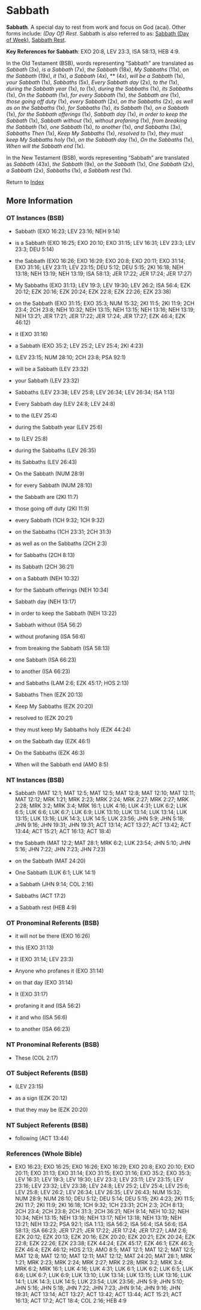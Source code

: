 # Sabbath
**Sabbath**. 
A special day to rest from work and focus on God (acai). 
Other forms include: 
*(Day Of) Rest*. 
Sabbath is also referred to as: 
[Sabbath (Day of Week)](Sabbath.2.md), [Sabbath Rest](SabbathRest.md). 


**Key References for Sabbath**: 
EXO 20:8, LEV 23:3, ISA 58:13, HEB 4:9. 


In the Old Testament (BSB), words representing “Sabbath” are translated as 
*Sabbath* (3x), *is a Sabbath* (7x), *the Sabbath* (18x), *My Sabbaths* (11x), *on the Sabbath* (19x), *it* (1x), *a Sabbath* (4x), ** (4x), *will be a Sabbath* (1x), *your Sabbath* (1x), *Sabbaths* (5x), *Every Sabbath day* (2x), *to the* (1x), *during the Sabbath year* (1x), *to* (1x), *during the Sabbaths* (1x), *its Sabbaths* (1x), *On the Sabbath* (1x), *for every Sabbath* (1x), *the Sabbath are* (1x), *those going off duty* (1x), *every Sabbath* (2x), *on the Sabbaths* (2x), *as well as on the Sabbaths* (1x), *for Sabbaths* (1x), *its Sabbath* (1x), *on a Sabbath* (1x), *for the Sabbath offerings* (1x), *Sabbath day* (1x), *in order to keep the Sabbath* (1x), *Sabbath without* (1x), *without profaning* (1x), *from breaking the Sabbath* (1x), *one Sabbath* (1x), *to another* (1x), *and Sabbaths* (3x), *Sabbaths Then* (1x), *Keep My Sabbaths* (1x), *resolved to* (1x), *they must keep My Sabbaths holy* (1x), *on the Sabbath day* (1x), *On the Sabbaths* (1x), *When will the Sabbath end* (1x). 


In the New Testament (BSB), words representing “Sabbath” are translated as 
*Sabbath* (43x), *the Sabbath* (9x), *on the Sabbath* (1x), *One Sabbath* (2x), *a Sabbath* (2x), *Sabbaths* (1x), *a Sabbath rest* (1x). 


Return to [Index](00-Index.md)

## More Information

### OT Instances (BSB)

* Sabbath (EXO 16:23; LEV 23:16; NEH 9:14)

* is a Sabbath (EXO 16:25; EXO 20:10; EXO 31:15; LEV 16:31; LEV 23:3; LEV 23:3; DEU 5:14)

* the Sabbath (EXO 16:26; EXO 16:29; EXO 20:8; EXO 20:11; EXO 31:14; EXO 31:16; LEV 23:11; LEV 23:15; DEU 5:12; DEU 5:15; 2KI 16:18; NEH 13:18; NEH 13:19; NEH 13:19; ISA 58:13; JER 17:22; JER 17:24; JER 17:27)

* My Sabbaths (EXO 31:13; LEV 19:3; LEV 19:30; LEV 26:2; ISA 56:4; EZK 20:12; EZK 20:16; EZK 20:24; EZK 22:8; EZK 22:26; EZK 23:38)

* on the Sabbath (EXO 31:15; EXO 35:3; NUM 15:32; 2KI 11:5; 2KI 11:9; 2CH 23:4; 2CH 23:8; NEH 10:32; NEH 13:15; NEH 13:15; NEH 13:16; NEH 13:19; NEH 13:21; JER 17:21; JER 17:22; JER 17:24; JER 17:27; EZK 46:4; EZK 46:12)

* it (EXO 31:16)

* a Sabbath (EXO 35:2; LEV 25:2; LEV 25:4; 2KI 4:23)

*  (LEV 23:15; NUM 28:10; 2CH 23:8; PSA 92:1)

* will be a Sabbath (LEV 23:32)

* your Sabbath (LEV 23:32)

* Sabbaths (LEV 23:38; LEV 25:8; LEV 26:34; LEV 26:34; ISA 1:13)

* Every Sabbath day (LEV 24:8; LEV 24:8)

* to the (LEV 25:4)

* during the Sabbath year (LEV 25:6)

* to (LEV 25:8)

* during the Sabbaths (LEV 26:35)

* its Sabbaths (LEV 26:43)

* On the Sabbath (NUM 28:9)

* for every Sabbath (NUM 28:10)

* the Sabbath are (2KI 11:7)

* those going off duty (2KI 11:9)

* every Sabbath (1CH 9:32; 1CH 9:32)

* on the Sabbaths (1CH 23:31; 2CH 31:3)

* as well as on the Sabbaths (2CH 2:3)

* for Sabbaths (2CH 8:13)

* its Sabbath (2CH 36:21)

* on a Sabbath (NEH 10:32)

* for the Sabbath offerings (NEH 10:34)

* Sabbath day (NEH 13:17)

* in order to keep the Sabbath (NEH 13:22)

* Sabbath without (ISA 56:2)

* without profaning (ISA 56:6)

* from breaking the Sabbath (ISA 58:13)

* one Sabbath (ISA 66:23)

* to another (ISA 66:23)

* and Sabbaths (LAM 2:6; EZK 45:17; HOS 2:13)

* Sabbaths Then (EZK 20:13)

* Keep My Sabbaths (EZK 20:20)

* resolved to (EZK 20:21)

* they must keep My Sabbaths holy (EZK 44:24)

* on the Sabbath day (EZK 46:1)

* On the Sabbaths (EZK 46:3)

* When will the Sabbath end (AMO 8:5)



### NT Instances (BSB)

* Sabbath (MAT 12:1; MAT 12:5; MAT 12:5; MAT 12:8; MAT 12:10; MAT 12:11; MAT 12:12; MRK 1:21; MRK 2:23; MRK 2:24; MRK 2:27; MRK 2:27; MRK 2:28; MRK 3:2; MRK 3:4; MRK 16:1; LUK 4:16; LUK 4:31; LUK 6:2; LUK 6:5; LUK 6:6; LUK 6:7; LUK 6:9; LUK 13:10; LUK 13:14; LUK 13:14; LUK 13:15; LUK 13:16; LUK 14:3; LUK 14:5; LUK 23:56; JHN 5:9; JHN 5:18; JHN 9:16; JHN 19:31; JHN 19:31; ACT 13:14; ACT 13:27; ACT 13:42; ACT 13:44; ACT 15:21; ACT 16:13; ACT 18:4)

* the Sabbath (MAT 12:2; MAT 28:1; MRK 6:2; LUK 23:54; JHN 5:10; JHN 5:16; JHN 7:22; JHN 7:23; JHN 7:23)

* on the Sabbath (MAT 24:20)

* One Sabbath (LUK 6:1; LUK 14:1)

* a Sabbath (JHN 9:14; COL 2:16)

* Sabbaths (ACT 17:2)

* a Sabbath rest (HEB 4:9)



### OT Pronominal Referents (BSB)

* it will not be there (EXO 16:26)

* this (EXO 31:13)

* it (EXO 31:14; LEV 23:3)

* Anyone who profanes it (EXO 31:14)

* on that day (EXO 31:14)

* It (EXO 31:17)

* profaning it and (ISA 56:2)

* it and who (ISA 56:6)

* to another (ISA 66:23)



### NT Pronominal Referents (BSB)

* These (COL 2:17)



### OT Subject Referents (BSB)

*  (LEV 23:15)

* as a sign (EZK 20:12)

* that they may be (EZK 20:20)



### NT Subject Referents (BSB)

* following (ACT 13:44)



### References (Whole Bible)

* EXO 16:23; EXO 16:25; EXO 16:26; EXO 16:29; EXO 20:8; EXO 20:10; EXO 20:11; EXO 31:13; EXO 31:14; EXO 31:15; EXO 31:16; EXO 35:2; EXO 35:3; LEV 16:31; LEV 19:3; LEV 19:30; LEV 23:3; LEV 23:11; LEV 23:15; LEV 23:16; LEV 23:32; LEV 23:38; LEV 24:8; LEV 25:2; LEV 25:4; LEV 25:6; LEV 25:8; LEV 26:2; LEV 26:34; LEV 26:35; LEV 26:43; NUM 15:32; NUM 28:9; NUM 28:10; DEU 5:12; DEU 5:14; DEU 5:15; 2KI 4:23; 2KI 11:5; 2KI 11:7; 2KI 11:9; 2KI 16:18; 1CH 9:32; 1CH 23:31; 2CH 2:3; 2CH 8:13; 2CH 23:4; 2CH 23:8; 2CH 31:3; 2CH 36:21; NEH 9:14; NEH 10:32; NEH 10:34; NEH 13:15; NEH 13:16; NEH 13:17; NEH 13:18; NEH 13:19; NEH 13:21; NEH 13:22; PSA 92:1; ISA 1:13; ISA 56:2; ISA 56:4; ISA 56:6; ISA 58:13; ISA 66:23; JER 17:21; JER 17:22; JER 17:24; JER 17:27; LAM 2:6; EZK 20:12; EZK 20:13; EZK 20:16; EZK 20:20; EZK 20:21; EZK 20:24; EZK 22:8; EZK 22:26; EZK 23:38; EZK 44:24; EZK 45:17; EZK 46:1; EZK 46:3; EZK 46:4; EZK 46:12; HOS 2:13; AMO 8:5; MAT 12:1; MAT 12:2; MAT 12:5; MAT 12:8; MAT 12:10; MAT 12:11; MAT 12:12; MAT 24:20; MAT 28:1; MRK 1:21; MRK 2:23; MRK 2:24; MRK 2:27; MRK 2:28; MRK 3:2; MRK 3:4; MRK 6:2; MRK 16:1; LUK 4:16; LUK 4:31; LUK 6:1; LUK 6:2; LUK 6:5; LUK 6:6; LUK 6:7; LUK 6:9; LUK 13:10; LUK 13:14; LUK 13:15; LUK 13:16; LUK 14:1; LUK 14:3; LUK 14:5; LUK 23:54; LUK 23:56; JHN 5:9; JHN 5:10; JHN 5:16; JHN 5:18; JHN 7:22; JHN 7:23; JHN 9:14; JHN 9:16; JHN 19:31; ACT 13:14; ACT 13:27; ACT 13:42; ACT 13:44; ACT 15:21; ACT 16:13; ACT 17:2; ACT 18:4; COL 2:16; HEB 4:9



